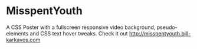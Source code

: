 # MisspentYouth
A CSS Poster with a fullscreen responsive video background, pseudo-elements and CSS text hover tweaks.
Check it out http://misspentyouth.bill-karkavos.com
